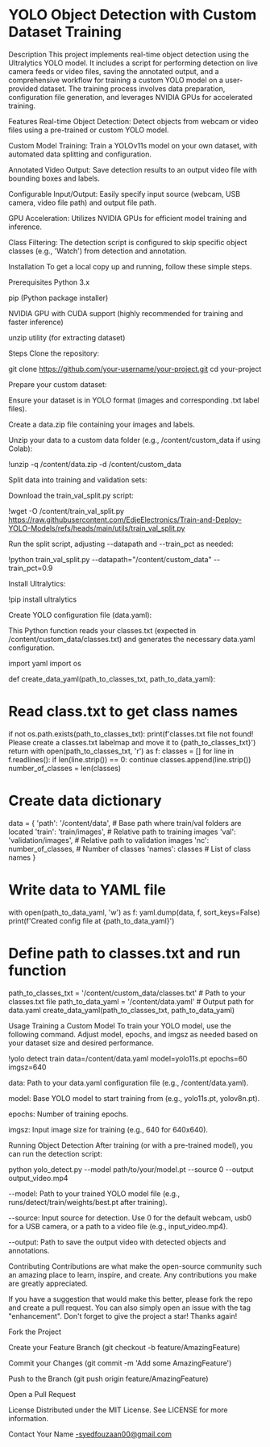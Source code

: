 # YOLO Object Detection with Custom Dataset Training
Description
This project implements real-time object detection using the Ultralytics YOLO model. It includes a script for performing detection on live camera feeds or video files, saving the annotated output, and a comprehensive workflow for training a custom YOLO model on a user-provided dataset. The training process involves data preparation, configuration file generation, and leverages NVIDIA GPUs for accelerated training.

Features
Real-time Object Detection: Detect objects from webcam or video files using a pre-trained or custom YOLO model.

Custom Model Training: Train a YOLOv11s model on your own dataset, with automated data splitting and configuration.

Annotated Video Output: Save detection results to an output video file with bounding boxes and labels.

Configurable Input/Output: Easily specify input source (webcam, USB camera, video file path) and output file path.

GPU Acceleration: Utilizes NVIDIA GPUs for efficient model training and inference.

Class Filtering: The detection script is configured to skip specific object classes (e.g., 'Watch') from detection and annotation.

Installation
To get a local copy up and running, follow these simple steps.

Prerequisites
Python 3.x

pip (Python package installer)

NVIDIA GPU with CUDA support (highly recommended for training and faster inference)

unzip utility (for extracting dataset)

Steps
Clone the repository:

git clone https://github.com/your-username/your-project.git
cd your-project

Prepare your custom dataset:

Ensure your dataset is in YOLO format (images and corresponding .txt label files).

Create a data.zip file containing your images and labels.

Unzip your data to a custom data folder (e.g., /content/custom_data if using Colab):

!unzip -q /content/data.zip -d /content/custom_data

Split data into training and validation sets:

Download the train_val_split.py script:

!wget -O /content/train_val_split.py https://raw.githubusercontent.com/EdjeElectronics/Train-and-Deploy-YOLO-Models/refs/heads/main/utils/train_val_split.py

Run the split script, adjusting --datapath and --train_pct as needed:

!python train_val_split.py --datapath="/content/custom_data" --train_pct=0.9

Install Ultralytics:

!pip install ultralytics

Create YOLO configuration file (data.yaml):

This Python function reads your classes.txt (expected in /content/custom_data/classes.txt) and generates the necessary data.yaml configuration.

import yaml
import os

def create_data_yaml(path_to_classes_txt, path_to_data_yaml):
  # Read class.txt to get class names
  if not os.path.exists(path_to_classes_txt):
    print(f'classes.txt file not found! Please create a classes.txt labelmap and move it to {path_to_classes_txt}')
    return
  with open(path_to_classes_txt, 'r') as f:
    classes = []
    for line in f.readlines():
      if len(line.strip()) == 0: continue
      classes.append(line.strip())
  number_of_classes = len(classes)

  # Create data dictionary
  data = {
      'path': '/content/data', # Base path where train/val folders are located
      'train': 'train/images', # Relative path to training images
      'val': 'validation/images', # Relative path to validation images
      'nc': number_of_classes, # Number of classes
      'names': classes # List of class names
  }

  # Write data to YAML file
  with open(path_to_data_yaml, 'w') as f:
    yaml.dump(data, f, sort_keys=False)
  print(f'Created config file at {path_to_data_yaml}')

# Define path to classes.txt and run function
path_to_classes_txt = '/content/custom_data/classes.txt' # Path to your classes.txt file
path_to_data_yaml = '/content/data.yaml' # Output path for data.yaml
create_data_yaml(path_to_classes_txt, path_to_data_yaml)

Usage
Training a Custom Model
To train your YOLO model, use the following command. Adjust model, epochs, and imgsz as needed based on your dataset size and desired performance.

!yolo detect train data=/content/data.yaml model=yolo11s.pt epochs=60 imgsz=640

data: Path to your data.yaml configuration file (e.g., /content/data.yaml).

model: Base YOLO model to start training from (e.g., yolo11s.pt, yolov8n.pt).

epochs: Number of training epochs.

imgsz: Input image size for training (e.g., 640 for 640x640).

Running Object Detection
After training (or with a pre-trained model), you can run the detection script:

python yolo_detect.py --model path/to/your/model.pt --source 0 --output output_video.mp4

--model: Path to your trained YOLO model file (e.g., runs/detect/train/weights/best.pt after training).

--source: Input source for detection. Use 0 for the default webcam, usb0 for a USB camera, or a path to a video file (e.g., input_video.mp4).

--output: Path to save the output video with detected objects and annotations.

Contributing
Contributions are what make the open-source community such an amazing place to learn, inspire, and create. Any contributions you make are greatly appreciated.

If you have a suggestion that would make this better, please fork the repo and create a pull request. You can also simply open an issue with the tag "enhancement".
Don't forget to give the project a star! Thanks again!

Fork the Project

Create your Feature Branch (git checkout -b feature/AmazingFeature)

Commit your Changes (git commit -m 'Add some AmazingFeature')

Push to the Branch (git push origin feature/AmazingFeature)

Open a Pull Request

License
Distributed under the MIT License. See LICENSE for more information.

Contact
Your Name -syedfouzaan00@gmail.com

